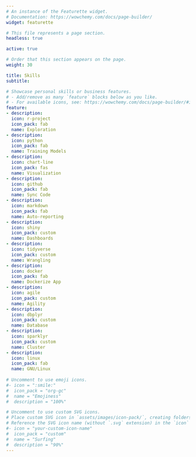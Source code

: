 ```yaml
---
# An instance of the Featurette widget.
# Documentation: https://wowchemy.com/docs/page-builder/
widget: featurette

# This file represents a page section.
headless: true

active: true

# Order that this section appears on the page.
weight: 30

title: Skills
subtitle:

# Showcase personal skills or business features.
# - Add/remove as many `feature` blocks below as you like.
# - For available icons, see: https://wowchemy.com/docs/page-builder/#icons
feature:
- description:
  icon: r-project
  icon_pack: fab
  name: Exploration 
- description:
  icon: python
  icon_pack: fab
  name: Training Models
- description:
  icon: chart-line
  icon_pack: fas
  name: Visualization
- description:
  icon: github
  icon_pack: fab
  name: Sync Code
- description:
  icon: markdown
  icon_pack: fab
  name: Auto-reporting
- description:
  icon: shiny
  icon_pack: custom
  name: Dashboards
- description:
  icon: tidyverse
  icon_pack: custom 
  name: Wrangling
- description:
  icon: docker
  icon_pack: fab
  name: Dockerize App
- description:
  icon: agile
  icon_pack: custom
  name: Agility
- description:
  icon: dbplyr
  icon_pack: custom
  name: Database
- description:
  icon: sparklyr
  icon_pack: custom
  name: Cluster
- description:
  icon: linux
  icon_pack: fab
  name: GNU/Linux
 
# Uncomment to use emoji icons.
#- icon = ":smile:"
#  icon_pack = "org-gc"
#  name = "Emojiness"
#  description = "100%"  

# Uncomment to use custom SVG icons.
# Place custom SVG icon in `assets/images/icon-pack/`, creating folders if necessary.
# Reference the SVG icon name (without `.svg` extension) in the `icon` field.
#- icon = "your-custom-icon-name"
#  icon_pack = "custom"
#  name = "Surfing"
#  description = "90%"
---
```

